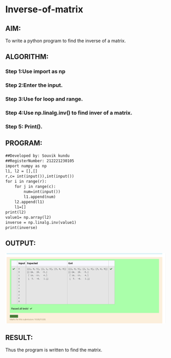 # Inverse-of-matrix

## AIM:
To write a python program to find the inverse of a matrix.
## ALGORITHM:

### Step 1:Use import as np

### Step 2:Enter the input.

### Step 3:Use for loop and range.

### Step 4:Use np.linalg.inv() to find inver of a matrix.
### Step 5: Print().


## PROGRAM:
```
##Developed by: Souvik kundu
##RegisterNumber: 212221230105
import numpy as np
l1, l2 = [],[]
r,c= int(input()),int(input())
for i in range(r):
    for j in range(c):
        num=int(input())
        l1.append(num)
    l2.append(l1)
    l1=[]
print(l2)   
value1= np.array(l2)
inverse = np.linalg.inv(value1)
print(inverse)

```
## OUTPUT:
![git logo](uy.png)

## RESULT:
Thus the program is written to find the matrix.
